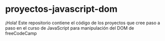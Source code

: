 # proyectos-javascript-dom
¡Hola! Este repositorio contiene el código de los proyectos que cree paso a paso en el curso de JavaScript para manipulación del DOM de  freeCodeCamp 

